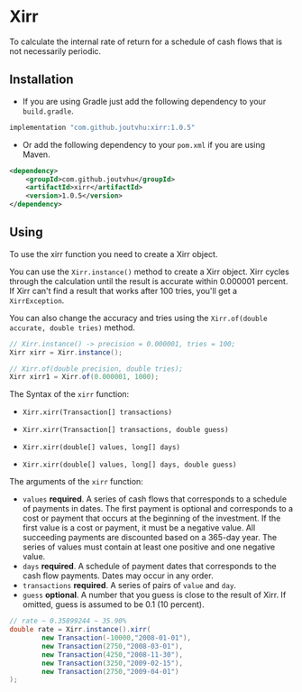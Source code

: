 # Xirr

To calculate the internal rate of return for a schedule of cash flows that is not necessarily periodic.

## Installation

- If you are using Gradle just add the following dependency to your `build.gradle`.

```groovy
implementation "com.github.joutvhu:xirr:1.0.5"
```

- Or add the following dependency to your `pom.xml` if you are using Maven.

```xml
<dependency>
    <groupId>com.github.joutvhu</groupId>
    <artifactId>xirr</artifactId>
    <version>1.0.5</version>
</dependency>
```

## Using

To use the xirr function you need to create a Xirr object.

You can use the `Xirr.instance()` method to create a Xirr object.
Xirr cycles through the calculation until the result is accurate within 0.000001 percent.
If Xirr can't find a result that works after 100 tries, you'll get a `XirrException`.

You can also change the accuracy and tries using the `Xirr.of(double accurate, double tries)` method.

```java
// Xirr.instance() -> precision = 0.000001, tries = 100;
Xirr xirr = Xirr.instance();

// Xirr.of(double precision, double tries);
Xirr xirr1 = Xirr.of(0.000001, 1000);
```

The Syntax of the `xirr` function:

- `Xirr.xirr(Transaction[] transactions)`

- `Xirr.xirr(Transaction[] transactions, double guess)`

- `Xirr.xirr(double[] values, long[] days)`

- `Xirr.xirr(double[] values, long[] days, double guess)`

The arguments of the `xirr` function:

- `values`       __required__. A series of cash flows that corresponds to a schedule of payments in dates. The first payment is optional and corresponds to a cost or payment that occurs at the beginning of the investment. If the first value is a cost or payment, it must be a negative value. All succeeding payments are discounted based on a 365-day year. The series of values must contain at least one positive and one negative value.
- `days`         __required__. A schedule of payment dates that corresponds to the cash flow payments. Dates may occur in any order.
- `transactions` __required__. A series of pairs of `value` and `day`.
- `guess`        __optional__. A number that you guess is close to the result of Xirr. If omitted, guess is assumed to be 0.1 (10 percent).

```java
// rate ~ 0.35899244 ~ 35.90%
double rate = Xirr.instance().xirr(
        new Transaction(-10000,"2008-01-01"),
        new Transaction(2750,"2008-03-01"),
        new Transaction(4250,"2008-11-30"),
        new Transaction(3250,"2009-02-15"),
        new Transaction(2750,"2009-04-01")
);
```
